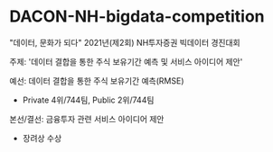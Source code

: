 # DACON-NH-bigdata-competition
"데이터, 문화가 되다"  2021년(제2회) NH투자증권 빅데이터 경진대회

주제: '데이터 결합을 통한 주식 보유기간 예측 및 서비스 아이디어 제안'

예선: 데이터 결합을 통한 주식 보유기간 예측(RMSE)
- Private 4위/744팀, Public 2위/744팀

본선/결선: 금융투자 관련 서비스 아이디어 제안 
- 장려상 수상
